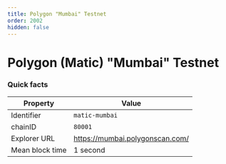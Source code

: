 ```yaml
---
title: Polygon "Mumbai" Testnet
order: 2002
hidden: false
---
```


# Polygon (Matic) "Mumbai" Testnet

### Quick facts

<TableWrap>

| Property        | Value                           |
| --------------- | ------------------------------- |
| Identifier      | `matic-mumbai`                  |
| chainID         | `80001`                         |
| Explorer URL    | https://mumbai.polygonscan.com/ |
| Mean block time | 1 second                        |

</TableWrap>
